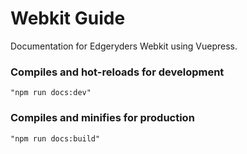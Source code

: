 # Webkit Guide

Documentation for Edgeryders Webkit using Vuepress.

### Compiles and hot-reloads for development
```
"npm run docs:dev"
```

### Compiles and minifies for production
```
"npm run docs:build"
```
